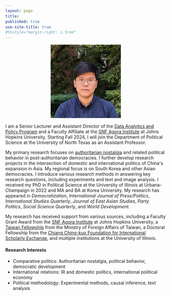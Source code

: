```yaml
---
layout: page
title: 
published: true
use-site-title: true
#%%style="margin-right: 1.5rem"
---
```

<p align="center">
<img src="assets/img/avatar.jpg" width="220" height="230" border-radius="30px" />
</p>

I am a Senior Lecturer and Assistant Director of the [Data Analytics and Policy Program](https://advanced.jhu.edu/directory/sanghoon-kim-leffingwell/) and a Faculty Affiliate at the [SNF Agora Institute](https://snfagora.jhu.edu) at Johns Hopkins University. Starting Fall 2024, I will join the Department of Political Science at the University of North Texas as an Assistant Professor. 

My primary research focuses on [authoritarian nostalgia](/bookproject/) and related political behavior in post-authoritarian democracies. I further develop research projects in the intersection of domestic and international politics of China's expansion in Asia. My regional focus is on South Korea and other Asian democracies. I introduce various research methods in answering key research questions, including experiments and text and image analysis. I received my PhD in Political Science at the University of Illinois at Urbana-Champaign in 2022 and MA and BA at Korea University. My research has appeared in _Democratization_, _International Journal of Press/Politics_, _International Studies Quarterly_, *Journal of East Asian Studies*, *Party Politics*, *Social Science Quarterly*, and *World Development*.

My research has received support from various sources, including a Faculty Grant Award from the [SNF Agora Institute](https://snfagora.jhu.edu) at Johns Hopkins University, a [Taiwan Fellowship](https://taiwanfellowship.ncl.edu.tw/eng/index.aspx) from the Ministry of Foreign Affairs of Taiwan, a Doctoral Fellowship from the [Chiang Ching-kuo Foundation for International Scholarly Exchange](http://www.cckf.org/en/), and multiple institutions at the University of Illinois. 


#### Research Interests
- Comparative politics: Authoritarian nostalgia, political behavior, democratic development
- International relations: IR and domestic politics, international political economy
- Political methodology: Experimental methods, causal inference, text analysis


